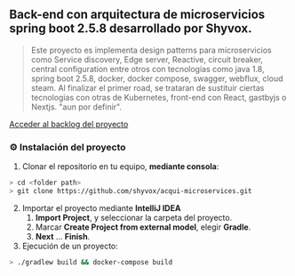 ## Back-end con arquitectura de microservicios spring boot 2.5.8 desarrollado por Shyvox.
> Este proyecto es implementa design patterns para microservicios como
> Service discovery, Edge server, Reactive, circuit breaker, central configuration entre otros
> con tecnologias como java 1.8, spring boot 2.5.8, docker, docker compose, swagger, webflux, cloud steam.
> Al finalizar el primer road, se trataran de sustituir ciertas tecnologias con otras de Kubernetes,
> front-end con React, gastbyjs o Nextjs. "aun por definir".

[Acceder al backlog del proyecto](https://github.com/users/shyvox/projects/4)


### :gear: Instalación del proyecto
1. Clonar el repositorio en tu equipo, **mediante consola**:
```sh
> cd <folder path>
> git clone https://github.com/shyvox/acqui-microservices.git
```
2. Importar el proyecto mediante **IntelliJ IDEA**
   1. **Import Project**, y seleccionar la carpeta del proyecto.
   1. Marcar **Create Project from external model**, elegir **Gradle**.
   1. **Next** … **Finish**.   
3. Ejecución de un proyecto:
```sh
> ./gradlew build && docker-compose build
```
